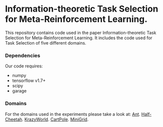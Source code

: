 # Information-theoretic Task Selection for Meta-Reinforcement Learning.

This repository contains code used in the paper Information-theoretic Task Selection for Meta-Reinforcement Learning. It includes the code used for Task Selection of five different domains.

### Dependencies
Our code requires:
* numpy
* tensorflow v1.7+
* scipy
* garage

### Domains
For the domains used in the experiments please take a look at:
[Ant](https://github.com/cbfinn/maml_rl/blob/9c8e2ebd741cb0c7b8bf2d040c4caeeb8e06cc95/rllab/envs/mujoco/ant_env_rand.py).
[Half-Cheetah](https://github.com/rlworkgroup/garage/blob/93d1d6f0d546b544ab52bc399cacad3f0c696849/src/garage/envs/mujoco/half_cheetah_vel_env.py).
[KrazyWorld](https://github.com/bstadie/krazyworld).
[CartPole](https://github.com/openai/gym/blob/master/gym/envs/classic_control/cartpole.py).
[MiniGrid](https://github.com/maximecb/gym-minigrid).
